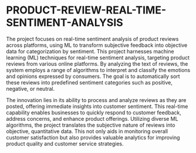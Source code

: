 # PRODUCT-REVIEW-REAL-TIME-SENTIMENT-ANALYSIS
The project focuses on real-time sentiment analysis of product reviews across platforms, using ML to transform subjective feedback into objective data for categorization by sentiment.
This project harnesses machine learning (ML) techniques for real-time sentiment analysis, targeting product reviews from various online platforms. By analyzing the text of reviews, the system employs a range of algorithms to interpret and classify the emotions and opinions expressed by consumers. The goal is to automatically sort these reviews into predefined sentiment categories such as positive, negative, or neutral.

The innovation lies in its ability to process and analyze reviews as they are posted, offering immediate insights into customer sentiment. This real-time capability enables businesses to quickly respond to customer feedback, address concerns, and enhance product offerings. Utilizing diverse ML algorithms, the project translates the subjective nature of reviews into objective, quantitative data. This not only aids in monitoring overall customer satisfaction but also provides valuable analytics for improving product quality and customer service strategies.
